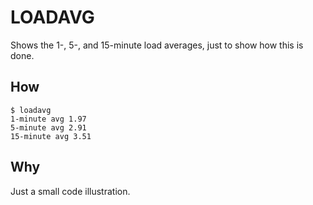 LOADAVG
=======

Shows the 1-, 5-, and 15-minute load averages, just to show how this is done.

How
---

	$ loadavg
	1-minute avg 1.97
	5-minute avg 2.91
	15-minute avg 3.51

Why
---

Just a small code illustration.
